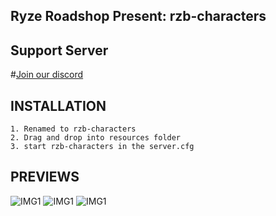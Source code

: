 ## Ryze Roadshop Present: rzb-characters

## Support Server

#[Join our discord](https://discord.gg/PUrDFhrmX9)

## INSTALLATION

```
1. Renamed to rzb-characters
2. Drag and drop into resources folder
3. start rzb-characters in the server.cfg
```

## PREVIEWS

![IMG1](https://i.imgur.com/RcECxMeh.jpg)
![IMG1](https://i.imgur.com/hwlnsULh.jpg)
![IMG1](https://i.imgur.com/rHVgXoih.jpg)

